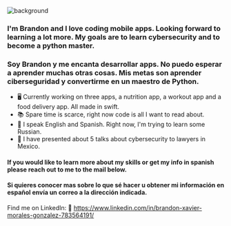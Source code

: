 ![background](https://i.imgur.com/Rlwq8KN.png)

### I'm Brandon and I love coding mobile apps. Looking forward to learning a lot more. My goals are to learn cybersecurity and to become a  python master. 

### Soy Brandon y me encanta desarrollar apps. No puedo esperar a aprender muchas otras cosas. Mis metas son aprender ciberseguridad y convertirme en un maestro de Python.

* 🖥 Currently working on three apps, a nutrition app, a workout app and a food delivery app. All made in swift.
* 📚 Spare time is scarce, right now code is all I want to read about.
* 💬 I speak English and Spanish. Right now, I'm trying to learn some Russian. 
* 🧳 I have presented about 5 talks about cybersecurity to lawyers in Mexico. 

#### If you would like to learn more about my skills or get my info in spanish please reach out to me to the mail below.
#### Si quieres conocer mas sobre lo que sé hacer u obtener mi información en español envía un correo a la dirección indicada. 

Find me on LinkedIn: 📡 https://www.linkedin.com/in/brandon-xavier-morales-gonzalez-783564191/
